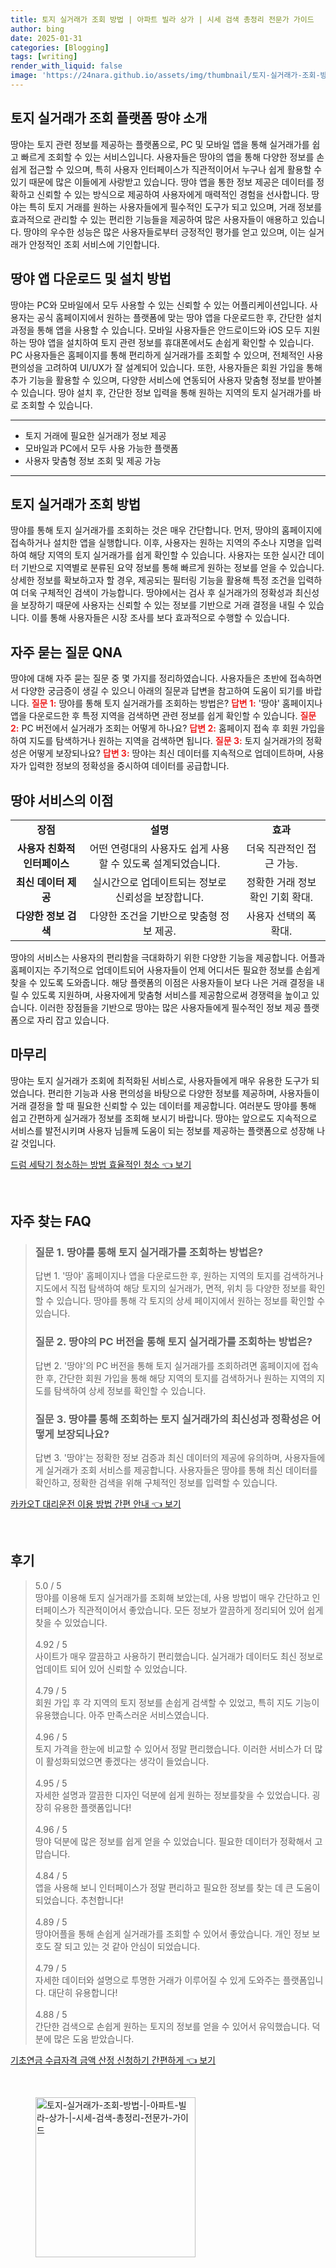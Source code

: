 ```yaml
---
title: 토지 실거래가 조회 방법 | 아파트 빌라 상가 | 시세 검색 총정리 전문가 가이드
author: bing
date: 2025-01-31
categories: [Blogging]
tags: [writing]
render_with_liquid: false
image: 'https://24nara.github.io/assets/img/thumbnail/토지-실거래가-조회-방법-|-아파트-빌라-상가-|-시세-검색-총정리-전문가-가이드.webp'
---
```



<h2 id='토지 실거래가 조회 플랫폼 땅야 소개'>토지 실거래가 조회 플랫폼 땅야 소개</h2>

<p>땅야는 토지 관련 정보를 제공하는 플랫폼으로, PC 및 모바일 앱을 통해 실거래가를 쉽고 빠르게 조회할 수 있는 서비스입니다. 사용자들은 땅야의 앱을 통해 다양한 정보를 손쉽게 접근할 수 있으며, 특히 사용자 인터페이스가 직관적이어서 누구나 쉽게 활용할 수 있기 때문에 많은 이들에게 사랑받고 있습니다. 땅야 앱을 통한 정보 제공은 데이터를 정확하고 신뢰할 수 있는 방식으로 제공하여 사용자에게 매력적인 경험을 선사합니다. 땅야는 특히 토지 거래를 원하는 사용자들에게 필수적인 도구가 되고 있으며, 거래 정보를 효과적으로 관리할 수 있는 편리한 기능들을 제공하여 많은 사용자들이 애용하고 있습니다. 땅야의 우수한 성능은 많은 사용자들로부터 긍정적인 평가를 얻고 있으며, 이는 실거래가 안정적인 조회 서비스에 기인합니다.</p>

<h2 id='땅야 앱 다운로드 및 설치 방법'>땅야 앱 다운로드 및 설치 방법</h2>

<p>땅야는 PC와 모바일에서 모두 사용할 수 있는 신뢰할 수 있는 어플리케이션입니다. 사용자는 공식 홈페이지에서 원하는 플랫폼에 맞는 땅야 앱을 다운로드한 후, 간단한 설치 과정을 통해 앱을 사용할 수 있습니다. 모바일 사용자들은 안드로이드와 iOS 모두 지원하는 땅야 앱을 설치하여 토지 관련 정보를 휴대폰에서도 손쉽게 확인할 수 있습니다. PC 사용자들은 홈페이지를 통해 편리하게 실거래가를 조회할 수 있으며, 전체적인 사용 편의성을 고려하여 UI/UX가 잘 설계되어 있습니다. 또한, 사용자들은 회원 가입을 통해 추가 기능을 활용할 수 있으며, 다양한 서비스에 연동되어 사용자 맞춤형 정보를 받아볼 수 있습니다. 땅야 설치 후, 간단한 정보 입력을 통해 원하는 지역의 토지 실거래가를 바로 조회할 수 있습니다.</p>

<hr />

<ul>
    <li>토지 거래에 필요한 실거래가 정보 제공</li>
    <li>모바일과 PC에서 모두 사용 가능한 플랫폼</li>
    <li>사용자 맞춤형 정보 조회 및 제공 가능</li>
</ul>

<hr />

<h2 id='토지 실거래가 조회 방법'>토지 실거래가 조회 방법</h2>

<p>땅야를 통해 토지 실거래가를 조회하는 것은 매우 간단합니다. 먼저, 땅야의 홈페이지에 접속하거나 설치한 앱을 실행합니다. 이후, 사용자는 원하는 지역의 주소나 지명을 입력하여 해당 지역의 토지 실거래가를 쉽게 확인할 수 있습니다. 사용자는 또한 실시간 데이터 기반으로 지역별로 분류된 요약 정보를 통해 빠르게 원하는 정보를 얻을 수 있습니다. 상세한 정보를 확보하고자 할 경우, 제공되는 필터링 기능을 활용해 특정 조건을 입력하여 더욱 구체적인 검색이 가능합니다. 땅야에서는 검사 후 실거래가의 정확성과 최신성을 보장하기 때문에 사용자는 신뢰할 수 있는 정보를 기반으로 거래 결정을 내릴 수 있습니다. 이를 통해 사용자들은 시장 조사를 보다 효과적으로 수행할 수 있습니다.</p>

<h2 id='자주 묻는 질문 QNA'>자주 묻는 질문 QNA</h2>

<p>땅야에 대해 자주 묻는 질문 중 몇 가지를 정리하였습니다. 사용자들은 초반에 접속하면서 다양한 궁금증이 생길 수 있으니 아래의 질문과 답변을 참고하여 도움이 되기를 바랍니다. <b><span style="color: #ee2323;">질문 1:</span></b> 땅야를 통해 토지 실거래가를 조회하는 방법은? <b><span style="color: #ee2323;">답변 1:</span></b> '땅야' 홈페이지나 앱을 다운로드한 후 특정 지역을 검색하면 관련 정보를 쉽게 확인할 수 있습니다. <b><span style="color: #ee2323;">질문 2:</span></b> PC 버전에서 실거래가 조회는 어떻게 하나요? <b><span style="color: #ee2323;">답변 2:</span></b> 홈페이지 접속 후 회원 가입을 하여 지도를 탐색하거나 원하는 지역을 검색하면 됩니다. <b><span style="color: #ee2323;">질문 3:</span></b> 토지 실거래가의 정확성은 어떻게 보장되나요? <b><span style="color: #ee2323;">답변 3:</span></b> 땅야는 최신 데이터를 지속적으로 업데이트하며, 사용자가 입력한 정보의 정확성을 중시하여 데이터를 공급합니다.</p>

<h2 id='땅야 서비스의 이점'>땅야 서비스의 이점</h2>

<table>
    <tr>
        <td style="text-align: center; height: 17px;"><b>장점</b></td>
        <td style="text-align: center; height: 17px;"><b>설명</b></td>
        <td style="text-align: center; height: 17px;"><b>효과</b></td>
    </tr>
    <tr>
        <td style="text-align: center; height: 17px;"><b>사용자 친화적 인터페이스</b></td>
        <td style="text-align: center; height: 17px;">어떤 연령대의 사용자도 쉽게 사용할 수 있도록 설계되었습니다.</td>
        <td style="text-align: center; height: 17px;">더욱 직관적인 접근 가능.</td>
    </tr>
    <tr>
        <td style="text-align: center; height: 17px;"><b>최신 데이터 제공</b></td>
        <td style="text-align: center; height: 17px;">실시간으로 업데이트되는 정보로 신뢰성을 보장합니다.</td>
        <td style="text-align: center; height: 17px;">정확한 거래 정보 확인 기회 확대.</td>
    </tr>
    <tr>
        <td style="text-align: center; height: 17px;"><b>다양한 정보 검색</b></td>
        <td style="text-align: center; height: 17px;">다양한 조건을 기반으로 맞춤형 정보 제공.</td>
        <td style="text-align: center; height: 17px;">사용자 선택의 폭 확대.</td>
    </tr>
</table>

<p>땅야의 서비스는 사용자의 편리함을 극대화하기 위한 다양한 기능을 제공합니다. 어플과 홈페이지는 주기적으로 업데이트되어 사용자들이 언제 어디서든 필요한 정보를 손쉽게 찾을 수 있도록 도와줍니다. 해당 플랫폼의 이점은 사용자들이 보다 나은 거래 결정을 내릴 수 있도록 지원하며, 사용자에게 맞춤형 서비스를 제공함으로써 경쟁력을 높이고 있습니다. 이러한 장점들을 기반으로 땅야는 많은 사용자들에게 필수적인 정보 제공 플랫폼으로 자리 잡고 있습니다.</p>

<h2 id='마무리'>마무리</h2>

<p>땅야는 토지 실거래가 조회에 최적화된 서비스로, 사용자들에게 매우 유용한 도구가 되었습니다. 편리한 기능과 사용 편의성을 바탕으로 다양한 정보를 제공하며, 사용자들이 거래 결정을 할 때 필요한 신뢰할 수 있는 데이터를 제공합니다. 여러분도 땅야를 통해 쉽고 간편하게 실거래가 정보를 조회해 보시기 바랍니다. 땅야는 앞으로도 지속적으로 서비스를 발전시키며 사용자 님들께 도움이 되는 정보를 제공하는 플랫폼으로 성장해 나갈 것입니다.</p>


<p><a class="click-button" title="드럼 세탁기 청소하는 방법 효율적인 청소" href="https://24nara.github.io/posts/%EB%93%9C%EB%9F%BC-%EC%84%B8%ED%83%81%EA%B8%B0-%EC%B2%AD%EC%86%8C%ED%95%98%EB%8A%94-%EB%B0%A9%EB%B2%95-%ED%9A%A8%EC%9C%A8%EC%A0%81%EC%9D%B8-%EC%B2%AD%EC%86%8C/" rel="dofollow">드럼 세탁기 청소하는 방법 효율적인 청소 👈 보기</a></p><br>
<h2 id='자주_찾는_FAQ'>자주 찾는 FAQ</h2>
<div itemscope="" itemtype="https://schema.org/FAQPage"> 
<blockquote> 
<div itemscope="" itemprop="mainEntity" itemtype="https://schema.org/Question"> 
<h3 itemprop="name">질문 1. 땅야를 통해 토지 실거래가를 조회하는 방법은?</h3> 
<div itemscope="" itemprop="acceptedAnswer" itemtype="https://schema.org/Answer"> 
<span itemprop="text"> 
<p>답변 1. '땅야' 홈페이지나 앱을 다운로드한 후, 원하는 지역의 토지를 검색하거나 지도에서 직접 탐색하여 해당 토지의 실거래가, 면적, 위치 등 다양한 정보를 확인할 수 있습니다. 땅야를 통해 각 토지의 상세 페이지에서 원하는 정보를 확인할 수 있습니다.</p> 
</span> 
</div> 
</div> 
<div itemscope="" itemprop="mainEntity" itemtype="https://schema.org/Question"> 
<h3 itemprop="name">질문 2. 땅야의 PC 버전을 통해 토지 실거래가를 조회하는 방법은?</h3> 
<div itemscope="" itemprop="acceptedAnswer" itemtype="https://schema.org/Answer"> 
<span itemprop="text"> 
<p>답변 2. '땅야'의 PC 버전을 통해 토지 실거래가를 조회하려면 홈페이지에 접속한 후, 간단한 회원 가입을 통해 해당 지역의 토지를 검색하거나 원하는 지역의 지도를 탐색하여 상세 정보를 확인할 수 있습니다.</p> 
</span> 
</div> 
</div> 
<div itemscope="" itemprop="mainEntity" itemtype="https://schema.org/Question"> 
<h3 itemprop="name">질문 3. 땅야를 통해 조회하는 토지 실거래가의 최신성과 정확성은 어떻게 보장되나요?</h3> 
<div itemscope="" itemprop="acceptedAnswer" itemtype="https://schema.org/Answer"> 
<span itemprop="text"> 
<p>답변 3. '땅야'는 정확한 정보 검증과 최신 데이터의 제공에 유의하며, 사용자들에게 실거래가 조회 서비스를 제공합니다. 사용자들은 땅야를 통해 최신 데이터를 확인하고, 정확한 검색을 위해 구체적인 정보를 입력할 수 있습니다.</p> 
</span> 
</div> 
</div> 
</blockquote> 
</div>
<p><a class="click-button" title="카카오T 대리운전 이용 방법 간편 안내" href="https://24nara.github.io/posts/%EC%B9%B4%EC%B9%B4%EC%98%A4T-%EB%8C%80%EB%A6%AC%EC%9A%B4%EC%A0%84-%EC%9D%B4%EC%9A%A9-%EB%B0%A9%EB%B2%95-%EA%B0%84%ED%8E%B8-%EC%95%88%EB%82%B4/" rel="dofollow">카카오T 대리운전 이용 방법 간편 안내 👈 보기</a></p><br>
<h2 id='후기'>후기</h2>
<div itemscope itemtype="https://schema.org/Product">
  <blockquote>
  <div itemprop="review" itemscope itemtype="https://schema.org/Review">
      <div itemprop="reviewRating" itemscope itemtype="https://schema.org/Rating"> <span itemprop="ratingValue">5.0</span> / <span itemprop="bestRating">5</span> </div>
      <span itemprop="reviewBody">땅야를 이용해 토지 실거래가를 조회해 보았는데, 사용 방법이 매우 간단하고 인터페이스가 직관적이어서 좋았습니다. 모든 정보가 깔끔하게 정리되어 있어 쉽게 찾을 수 있었습니다.</span>
  </div>
  <br>
  <div itemprop="review" itemscope itemtype="https://schema.org/Review">
      <div itemprop="reviewRating" itemscope itemtype="https://schema.org/Rating"> <span itemprop="ratingValue">4.92</span> / <span itemprop="bestRating">5</span> </div>
      <span itemprop="reviewBody">사이트가 매우 깔끔하고 사용하기 편리했습니다. 실거래가 데이터도 최신 정보로 업데이트 되어 있어 신뢰할 수 있었습니다.</span>
  </div>
  <br>
  <div itemprop="review" itemscope itemtype="https://schema.org/Review">
      <div itemprop="reviewRating" itemscope itemtype="https://schema.org/Rating"> <span itemprop="ratingValue">4.79</span> / <span itemprop="bestRating">5</span> </div>
      <span itemprop="reviewBody">회원 가입 후 각 지역의 토지 정보를 손쉽게 검색할 수 있었고, 특히 지도 기능이 유용했습니다. 아주 만족스러운 서비스였습니다.</span>
  </div>
  <br>
  <div itemprop="review" itemscope itemtype="https://schema.org/Review">
      <div itemprop="reviewRating" itemscope itemtype="https://schema.org/Rating"> <span itemprop="ratingValue">4.96</span> / <span itemprop="bestRating">5</span> </div>
      <span itemprop="reviewBody">토지 가격을 한눈에 비교할 수 있어서 정말 편리했습니다. 이러한 서비스가 더 많이 활성화되었으면 좋겠다는 생각이 들었습니다.</span>
  </div>
  <br>
  <div itemprop="review" itemscope itemtype="https://schema.org/Review">
      <div itemprop="reviewRating" itemscope itemtype="https://schema.org/Rating"> <span itemprop="ratingValue">4.95</span> / <span itemprop="bestRating">5</span> </div>
      <span itemprop="reviewBody">자세한 설명과 깔끔한 디자인 덕분에 쉽게 원하는 정보를찾을 수 있었습니다. 굉장히 유용한 플랫폼입니다!</span>
  </div>
  <br>
  <div itemprop="review" itemscope itemtype="https://schema.org/Review">
      <div itemprop="reviewRating" itemscope itemtype="https://schema.org/Rating"> <span itemprop="ratingValue">4.96</span> / <span itemprop="bestRating">5</span> </div>
      <span itemprop="reviewBody">땅야 덕분에 많은 정보를 쉽게 얻을 수 있었습니다. 필요한 데이터가 정확해서 고맙습니다.</span>
  </div>
  <br>
  <div itemprop="review" itemscope itemtype="https://schema.org/Review">
      <div itemprop="reviewRating" itemscope itemtype="https://schema.org/Rating"> <span itemprop="ratingValue">4.84</span> / <span itemprop="bestRating">5</span> </div>
      <span itemprop="reviewBody">앱을 사용해 보니 인터페이스가 정말 편리하고 필요한 정보를 찾는 데 큰 도움이 되었습니다. 추천합니다!</span>
  </div>
  <br>
  <div itemprop="review" itemscope itemtype="https://schema.org/Review">
      <div itemprop="reviewRating" itemscope itemtype="https://schema.org/Rating"> <span itemprop="ratingValue">4.89</span> / <span itemprop="bestRating">5</span> </div>
      <span itemprop="reviewBody">땅야어플을 통해 손쉽게 실거래가를 조회할 수 있어서 좋았습니다. 개인 정보 보호도 잘 되고 있는 것 같아 안심이 되었습니다.</span>
  </div>
  <br>
  <div itemprop="review" itemscope itemtype="https://schema.org/Review">
      <div itemprop="reviewRating" itemscope itemtype="https://schema.org/Rating"> <span itemprop="ratingValue">4.79</span> / <span itemprop="bestRating">5</span> </div>
      <span itemprop="reviewBody">자세한 데이터와 설명으로 투명한 거래가 이루어질 수 있게 도와주는 플랫폼입니다. 대단히 유용합니다!</span>
  </div>
  <br>
  <div itemprop="review" itemscope itemtype="https://schema.org/Review">
      <div itemprop="reviewRating" itemscope itemtype="https://schema.org/Rating"> <span itemprop="ratingValue">4.88</span> / <span itemprop="bestRating">5</span> </div>
      <span itemprop="reviewBody">간단한 검색으로 손쉽게 원하는 토지의 정보를 얻을 수 있어서 유익했습니다. 덕분에 많은 도움 받았습니다.</span>
  </div>
  </blockquote>
</div>
<p><a class="click-button" title="기초연금 수급자격 금액 산정 신청하기 간편하게" href="https://24nara.github.io/posts/%EA%B8%B0%EC%B4%88%EC%97%B0%EA%B8%88-%EC%88%98%EA%B8%89%EC%9E%90%EA%B2%A9-%EA%B8%88%EC%95%A1-%EC%82%B0%EC%A0%95-%EC%8B%A0%EC%B2%AD%ED%95%98%EA%B8%B0-%EA%B0%84%ED%8E%B8%ED%95%98%EA%B2%8C/" rel="dofollow">기초연금 수급자격 금액 산정 신청하기 간편하게 👈 보기</a></p><br>
<figure class="image"><img src="https://24nara.github.io/assets/img/thumbnail/토지-실거래가-조회-방법-|-아파트-빌라-상가-|-시세-검색-총정리-전문가-가이드.webp" alt="토지-실거래가-조회-방법-|-아파트-빌라-상가-|-시세-검색-총정리-전문가-가이드" width="256" height="256"></figure>